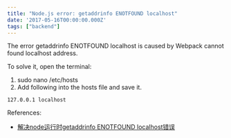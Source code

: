 ```yaml
---
title: "Node.js error: getaddrinfo ENOTFOUND localhost"
date: '2017-05-16T00:00:00.000Z'
tags: ["backend"]
---
```


The error getaddrinfo ENOTFOUND localhost is caused by Webpack cannot found localhost address.

To solve it, open the terminal:

1. sudo nano /etc/hosts
2. Add following into the hosts file and save it.
```
127.0.0.1 localhost
```

References:
* [解决node运行时getaddrinfo ENOTFOUND localhost错误](http://blog.leanote.com/post/freemem/%E8%A7%A3%E5%86%B3node%E8%BF%90%E8%A1%8C%E6%97%B6getaddrinfo-ENOTFOUND-localhost%E9%94%99%E8%AF%AF)

